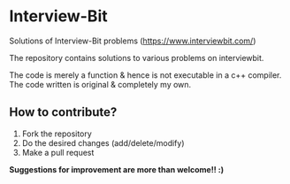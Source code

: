 # Interview-Bit
Solutions of Interview-Bit problems (https://www.interviewbit.com/)

The repository contains solutions to various problems on interviewbit.

The code is merely a function & hence is not executable in a c++ compiler.
The code written is original & completely my own.

## How to contribute?

1. Fork the repository 
2. Do the desired changes (add/delete/modify)
3. Make a pull request


**Suggestions for improvement are more than welcome!! :)**
